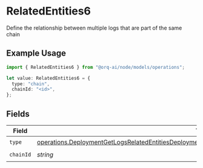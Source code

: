 # RelatedEntities6

Define the relationship between multiple logs that are part of the same chain

## Example Usage

```typescript
import { RelatedEntities6 } from "@orq-ai/node/models/operations";

let value: RelatedEntities6 = {
  type: "chain",
  chainId: "<id>",
};
```

## Fields

| Field                                                                                                                                                                                                                          | Type                                                                                                                                                                                                                           | Required                                                                                                                                                                                                                       | Description                                                                                                                                                                                                                    |
| ------------------------------------------------------------------------------------------------------------------------------------------------------------------------------------------------------------------------------ | ------------------------------------------------------------------------------------------------------------------------------------------------------------------------------------------------------------------------------ | ------------------------------------------------------------------------------------------------------------------------------------------------------------------------------------------------------------------------------ | ------------------------------------------------------------------------------------------------------------------------------------------------------------------------------------------------------------------------------ |
| `type`                                                                                                                                                                                                                         | [operations.DeploymentGetLogsRelatedEntitiesDeploymentsResponse200ApplicationJSONResponseBodyData2Type](../../models/operations/deploymentgetlogsrelatedentitiesdeploymentsresponse200applicationjsonresponsebodydata2type.md) | :heavy_check_mark:                                                                                                                                                                                                             | N/A                                                                                                                                                                                                                            |
| `chainId`                                                                                                                                                                                                                      | *string*                                                                                                                                                                                                                       | :heavy_check_mark:                                                                                                                                                                                                             | N/A                                                                                                                                                                                                                            |
